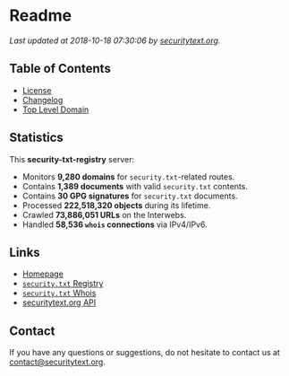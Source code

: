 # Readme

_Last updated at 2018-10-18 07:30:06 by [securitytext.org](https://securitytext.org)._

## Table of Contents

* [License](LICENSE.md)
* [Changelog](CHANGELOG.md)
* [Top Level Domain](TLD.md)

## Statistics

This **security-txt-registry** server:

* Monitors **9,280 domains** for `security.txt`-related routes.
* Contains **1,389 documents** with valid `security.txt` contents.
* Contains **30 GPG signatures** for `security.txt` documents.
* Processed **222,518,320 objects** during its lifetime.
* Crawled **73,886,051 URLs** on the Interwebs.
* Handled **58,536 `whois` connections** via IPv4/IPv6.

## Links

* [Homepage](https://securitytext.org)
* [`security.txt` Registry](https://registry.securitytext.org)
* [`security.txt` Whois](https://whois.securitytext.org)
* [securitytext.org API](https://registry.securitytext.org)

## Contact

If you have any questions or suggestions, do not hesitate to contact us at contact@securitytext.org.
